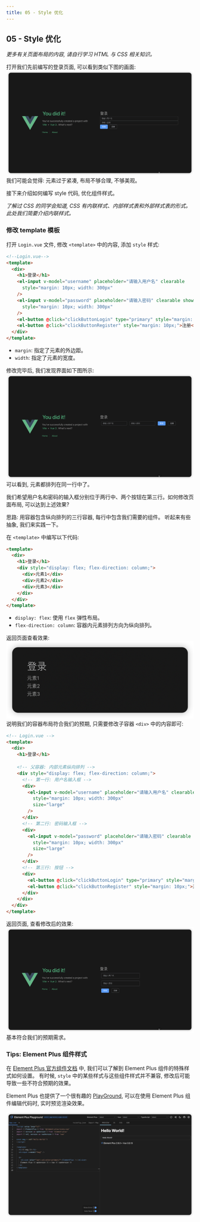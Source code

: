 ```yaml
---
title: 05 - Style 优化
---
```


## 05 - Style 优化
*更多有关页面布局的内容, 请自行学习 HTML 与 CSS 相关知识。*

打开我们先前编写的登录页面, 可以看到类似下图的画面:
![登录页](./source/03-02.png)
我们可能会觉得: 元素过于紧凑, 布局不够合理, 不够美观。

接下来介绍如何编写 style 代码, 优化组件样式。

*了解过 CSS 的同学会知道, CSS 有内联样式、内部样式表和外部样式表的形式。此处我们简要介绍内联样式。*

### 修改 template 模板
打开 `Login.vue` 文件, 修改 `<template>` 中的内容, 添加 `style` 样式:
```html
<!--Login.vue-->
<template>
  <div>
    <h1>登录</h1>
    <el-input v-model="username" placeholder="请输入用户名" clearable 
      style="margin: 10px; width: 300px"
    />
    <el-input v-model="password" placeholder="请输入密码" clearable show-password 
      style="margin: 10px; width: 300px"
    />
    <el-button @click="clickButtonLogin" type="primary" style="margin: 10px;">登录</el-button>
    <el-button @click="clickButtonRegister" style="margin: 10px;">注册</el-button>
  </div>
</template>
```
- `margin`: 指定了元素的外边距。
- `width`: 指定了元素的宽度。

修改完毕后, 我们发现界面如下图所示:
![登录页-style](./source/05-01.png)
可以看到, 元素都排列在同一行中了。

我们希望用户名和密码的输入框分别位于两行中、两个按钮在第三行。如何修改页面布局, 可以达到上述效果?

思路: 用容器包含纵向排列的三行容器, 每行中包含我们需要的组件。
听起来有些抽象, 我们来实践一下。

在 `<template>` 中编写以下代码:
```html
<template>
  <div>
    <h1>登录</h1>
    <div style="display: flex; flex-direction: column;">
      <div>元素1</div>
      <div>元素2</div>
      <div>元素3</div>
    </div>
  </div>
</template>
```
- `display: flex`: 使用 `flex` 弹性布局。
- `flex-direction: column`: 容器内元素排列方向为纵向排列。

返回页面查看效果:
![容器布局](./source/05-02.png)
说明我们的容器布局符合我们的预期, 只需要修改子容器 `<div>` 中的内容即可:
```html
<!-- Login.vue -->
<template>
  <div>
    <h1>登录</h1>

    <!-- 父容器: 内部元素纵向排列 -->
    <div style="display: flex; flex-direction: column;">
      <!-- 第一行: 用户名输入框 -->
      <div>
        <el-input v-model="username" placeholder="请输入用户名" clearable 
          style="margin: 10px; width: 300px"
          size="large"
        />
      </div>
      <!-- 第二行: 密码输入框 -->
      <div>
        <el-input v-model="password" placeholder="请输入密码" clearable show-password 
          style="margin: 10px; width: 300px"
          size="large"
        />
      </div>
      <!-- 第三行: 按钮 -->
      <div>
        <el-button @click="clickButtonLogin" type="primary" style="margin: 10px;">登录</el-button>
        <el-button @click="clickButtonRegister" style="margin: 10px;">注册</el-button>
      </div>
    </div>
  </div>
</template>
```

返回页面, 查看修改后的效果:
![登录页-优化样式](./source/05-03.png)
基本符合我们的预期需求。

### Tips: Element Plus 组件样式
在 [Element Plus 官方组件文档](https://element-plus.org/zh-CN/component/overview.html) 中, 我们可以了解到 Element Plus 组件的特殊样式如何设置。
有时候, `style` 中的某些样式与这些组件样式并不兼容, 修改后可能导致一些不符合预期的效果。

Element Plus 也提供了一个很有趣的 [PlayGround](https://element-plus.run/), 可以在使用 Element Plus 组件编辑代码时, 实时预览渲染效果。

![Element Plus Run](./source/05-04.png)